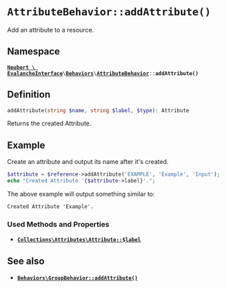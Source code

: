 # `AttributeBehavior::addAttribute()`

Add an attribute to a resource.

## Namespace

[**`Neubert \ EvalancheInterface`**](../../index.md)`\`[**`Behaviors`**](../../index.md#behaviors)`\`[**`AttributeBehavior`**](../AttributeBehavior.md)`::`**`addAttribute()`**

## Definition

```php
addAttribute(string $name, string $label, $type): Attribute
```

Returns the created Attribute.

## Example

Create an attribute and output its name after it's created.

```php
$attribute = $reference->addAttribute('EXAMPLE', 'Example', 'Input');
echo "Created Attribute '{$attribute->label}'.";
```

The above example will output something similar to:

```txt
Created Attribute 'Example'.
```

### Used Methods and Properties
- [**`Collections\Attributes\Attribute::$label`**](#)

## See also
- [**`Behaviors\GroupBehavior::addAttribute()`**](../GroupBehavior/addAttribute.md)

